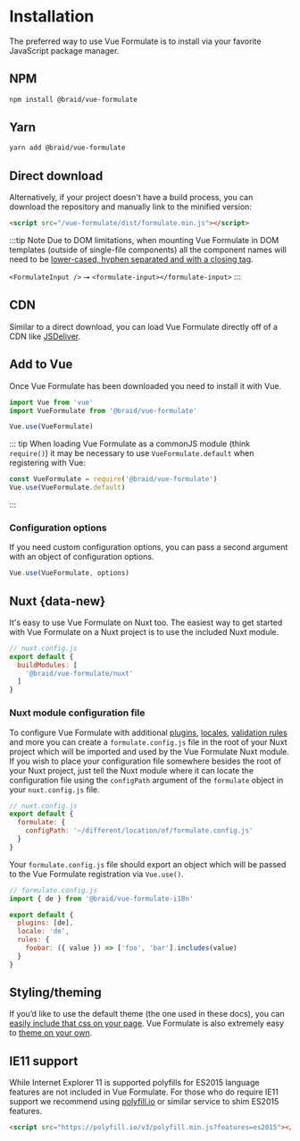 # Installation
The preferred way to use Vue Formulate is to install via your favorite JavaScript
package manager.

## NPM
```sh
npm install @braid/vue-formulate
```

## Yarn
```sh
yarn add @braid/vue-formulate
```

## Direct download
Alternatively, if your project doesn't have a build process, you can
download the repository and manually link to the minified version:

```html
<script src="/vue-formulate/dist/formulate.min.js"></script>
```
:::tip Note
Due to DOM limitations, when mounting Vue Formulate in DOM templates
(outside of single-file components) all the component names will need to be
[lower-cased, hyphen separated and with a closing tag](https://vuejs.org/v2/style-guide/#Component-name-casing-in-templates-strongly-recommended).

`<FormulateInput />` ⭢ `<formulate-input></formulate-input>`
:::

## CDN

Similar to a direct download, you can load Vue Formulate directly off of a
CDN like [JSDeliver](https://www.jsdelivr.com/package/npm/@braid/vue-formulate?path=dist).

## Add to Vue
Once Vue Formulate has been downloaded you need to install it with Vue.

```js
import Vue from 'vue'
import VueFormulate from '@braid/vue-formulate'

Vue.use(VueFormulate)
```

::: tip
When loading Vue Formulate as a commonJS module (think `require()`) it may be
necessary to use `VueFormulate.default` when registering with Vue:

```js
const VueFormulate = require('@braid/vue-formulate')
Vue.use(VueFormulate.default)
```
:::

### Configuration options

If you need custom configuration options, you can pass a second argument with
an object of configuration options.

```js
Vue.use(VueFormulate, options)
```

## Nuxt <Badge text="2.5" /> {data-new}
It's easy to use Vue Formulate on Nuxt too. The easiest way
to get started with Vue Formulate on a Nuxt project is to use the included Nuxt module.

```js
// nuxt.config.js
export default {
  buildModules: [
    '@braid/vue-formulate/nuxt'
  ]
}
```

### Nuxt module configuration file

To configure Vue Formulate with additional [plugins](/guide/plugins/),
[locales](/guide/internationalization/), [validation rules](/guide/validation/)
and more you can create a `formulate.config.js` file in the root of
your Nuxt project which will be imported and used by the Vue Formulate Nuxt module.
If you wish to place your configuration file somewhere besides the root of your Nuxt
project, just tell the Nuxt module where it can locate the configuration file using
the `configPath` argument of the `formulate` object in your `nuxt.config.js` file.

```js
// nuxt.config.js
export default {
  formulate: {
    configPath: '~/different/location/of/formulate.config.js'
  }
}
```

Your `formulate.config.js` file should export an object which will be passed to the
Vue Formulate registration via `Vue.use()`.

```js
// formulate.config.js
import { de } from '@braid/vue-formulate-i18n'

export default {
  plugins: [de],
  locale: 'de',
  rules: {
    foobar: ({ value }) => ['foo', 'bar'].includes(value)
  }
}
```

## Styling/theming

If you’d like to use the default theme (the one used in these docs), you can
[easily include that css on your page](/guide/theming/#default-theme). Vue
Formulate is also extremely easy to [theme on your own](/guide/theming/#custom-theme).

## IE11 support

While Internet Explorer 11 is supported polyfills for ES2015 language features
are not included in Vue Formulate. For those who do require IE11 support we
recommend using [polyfill.io](https://polyfill.io/v3/) or similar service to shim
ES2015 features.

```html
<script src="https://polyfill.io/v3/polyfill.min.js?features=es2015"></script>
```
